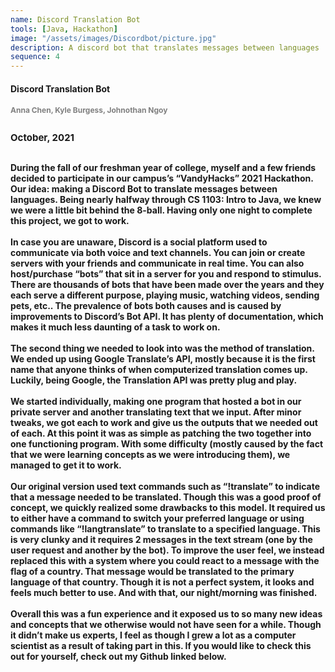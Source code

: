 ```yaml
---
name: Discord Translation Bot
tools: [Java, Hackathon]
image: "/assets/images/Discordbot/picture.jpg"
description: A discord bot that translates messages between languages
sequence: 4
---
```

#### <b>Discord Translation Bot<b>
<p style="font-size:12px; color:#808080;padding: 0 0 1em 0;">Anna Chen, Kyle Burgess, Johnothan Ngoy</p>
<p style="font-size:15px; padding: 0 0 1em 0;">October, 2021</p>
During the fall of our freshman year of college, myself and a few friends decided to participate in our campus’s “VandyHacks” 2021 Hackathon. Our idea: making a Discord Bot to translate messages between languages. Being nearly halfway through CS 1103: Intro to Java, we knew we were a little bit behind the 8-ball. Having only one night to complete this project, we got to work. 
<br><br>
In case you are unaware, Discord is a social platform used to communicate via both voice and text channels. You can join or create servers with your friends and communicate in real time. You can also host/purchase “bots” that sit in a server for you and respond to stimulus. There are thousands of bots that have been made over the years and they each serve a different purpose, playing music, watching videos, sending pets, etc.. The prevalence of bots both causes and is caused by improvements to Discord’s Bot API. It has plenty of documentation, which makes it much less daunting of a task to work on.
<br><br>
The second thing we needed to look into was the method of translation. We ended up using Google Translate’s API, mostly because it is the first name that anyone thinks of when computerized translation comes up. Luckily, being Google, the Translation API was pretty plug and play. 
<br><br>
We started individually, making one program that hosted a bot in our private server and another translating text that we input. After minor tweaks, we got each to work and give us the outputs that we needed out of each. At this point it was as simple as patching the two together into one functioning program. With some difficulty (mostly caused by the fact that we were learning concepts as we were introducing them), we managed to get it to work. 
<br><br>
Our original version used text commands such as “!translate” to indicate that a message needed to be translated. Though this was a good proof of concept, we quickly realized some drawbacks to this model. It required us to either have a command to switch your preferred language or using commands like “!langtranslate” to translate to a specified language. This is very clunky and it requires 2 messages in the text stream (one by the user request and another by the bot). To improve the user feel, we instead replaced this with a system where you could react to a message with the flag of a country. That message would be translated to the primary language of that country. Though it is not a perfect system, it looks and feels much better to use. And with that, our night/morning was finished.
<br><br>
Overall this was a fun experience and it exposed us to so many new ideas and concepts that we otherwise would not have seen for a while. Though it didn’t make us experts, I feel as though I grew a lot as a computer scientist as a result of taking part in this. If you would like to check this out for yourself, check out my Github linked below.
